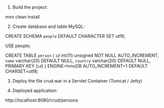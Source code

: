 1) Build the project:  

mvn clean install

2) Create database and table MySQL:

CREATE SCHEMA `people` DEFAULT CHARACTER SET utf8;

USE people;

CREATE TABLE `person` (
  `id` int(11) unsigned NOT NULL AUTO_INCREMENT,
  `name` varchar(20) DEFAULT NULL,
  `country` varchar(20) DEFAULT NULL,
  PRIMARY KEY (`id`)
) ENGINE=InnoDB AUTO_INCREMENT=1 DEFAULT CHARSET=utf8;

3) Deploy the file crud.war in a Servlet Container (Tomcat / Jetty)

4) Deployed application:

http://localhost:8080/crud/persons
